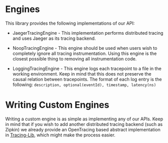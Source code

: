 # Engines

This library provides the following implementations of our API:

* JaegerTracingEngine - This implementation performs distributed tracing and uses Jaeger as its tracing backend. 

* NoopTracingEngine - This engine should be used when users wish to completely ignore all tracing instrumentation. Using this engine is the closest possible thing to removing all instrumentation code.

* LoggingTracingEngine - This engine logs each tracepoint to a file in the working environment. Keep in mind that this does not preserve the causal relation between tracepoints. The format of each log entry is the following: `description, optional(eventId), timestamp, latency(ns)`

# Writing Custom Engines

Writing a custom engine is as simple as implementing any of our APIs. Keep in mind that if you wish to add another distributed tracing backend (such as Zipkin) we already provide an OpenTracing based abstract implementation in [Tracing-Lib](/tracing-lib), which might make the process easier.